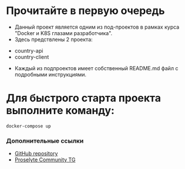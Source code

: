 # Прочитайте в первую очередь
* Данный проект является одним из под-проектов в рамках курса "Docker и K8S глазами разработчика".
* Здесь предствлены 2 проекта: 
- country-api
- country-client
* Каждый из подпроектов имеет собственный README.md файл с подробными инструкциями.

# Для быстрого старта проекта выполните команду:
```
docker-compose up
```


### Дополнительные ссылки
* [GitHub repository](https://github.com/proselytear/country)
* [Proselyte Community TG](https://t.me/pse_club)

